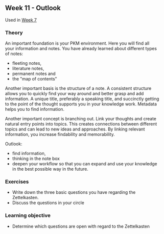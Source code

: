 ## Week 11 - Outlook

Used in [Week 7](2-1-Woche-7.md)

### Theory
An important foundation is your PKM environment. Here you will find all your information and notes. You have already learned about different types of notes:

- fleeting notes,
- literature notes,
- permanent notes and
- the "map of contents"

Another important basis is the structure of a note. A consistent structure allows you to quickly find your way around and better grasp and add information. A unique title, preferably a speaking title, and succinctly getting to the point of the thought supports you in your knowledge work. Metadata helps you to find information.

Another important concept is branching out. Link your thoughts and create natural entry points into topics. This creates connections between different topics and can lead to new ideas and approaches. By linking relevant information, you increase findability and memorability.

Outlook:

- find information,
- thinking in the note box
- deepen your workflow so that you can expand and use your knowledge in the best possible way in the future.

### Exercises
- Write down the three basic questions you have regarding the Zettelkasten.
- Discuss the questions in your circle

### Learning objective
- Determine which questions are open with regard to the Zettelkasten

